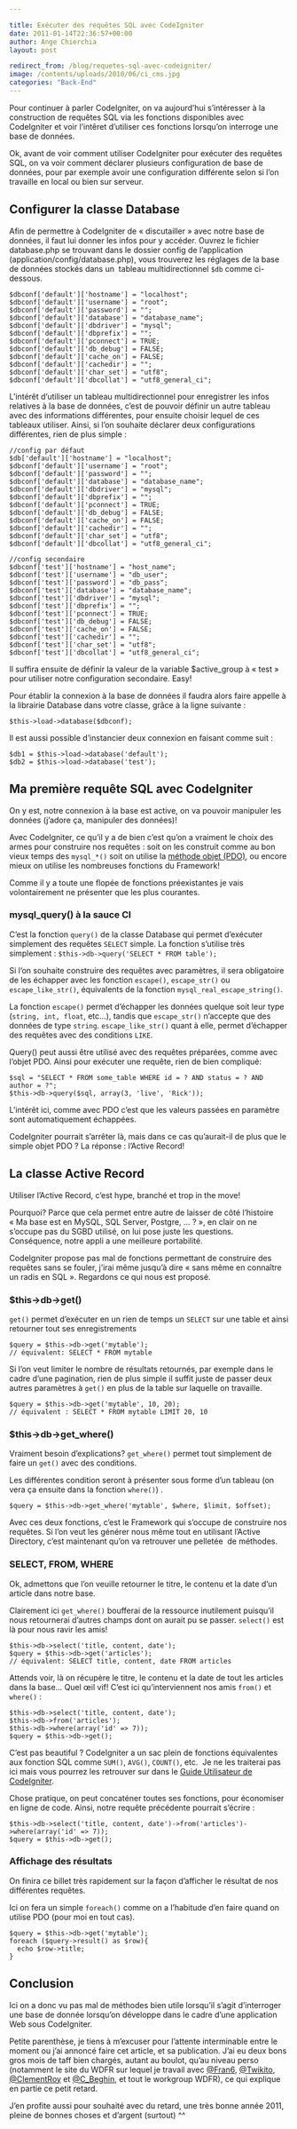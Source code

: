```yaml
---

title: Exécuter des requêtes SQL avec CodeIgniter
date: 2011-01-14T22:36:57+00:00
author: Ange Chierchia
layout: post

redirect_from: /blog/requetes-sql-avec-codeigniter/
image: /contents/uploads/2010/06/ci_cms.jpg
categories: "Back-End"
---
```

Pour continuer à parler CodeIgniter, on va aujourd&rsquo;hui s&rsquo;intéresser à la construction de requêtes SQL via les fonctions disponibles avec CodeIgniter et voir l&rsquo;intêret d&rsquo;utiliser ces fonctions lorsqu&rsquo;on interroge une base de données.<!--more-->

Ok, avant de voir comment utiliser CodeIgniter pour exécuter des requêtes SQL, on va voir comment déclarer plusieurs configuration de base de données, pour par exemple avoir une configuration différente selon si l&rsquo;on travaille en local ou bien sur serveur.

## Configurer la classe Database

Afin de permettre à CodeIgniter de &laquo;&nbsp;discutailler&nbsp;&raquo; avec notre base de données, il faut lui donner les infos pour y accéder. Ouvrez le fichier database.php se trouvant dans le dossier config de l&rsquo;application (application/config/database.php), vous trouverez les réglages de la base de données stockés dans un  tableau multidirectionnel `$db` comme ci-dessous.

    $dbconf['default']['hostname'] = "localhost";
    $dbconf['default']['username'] = "root";
    $dbconf['default']['password'] = "";
    $dbconf['default']['database'] = "database_name";
    $dbconf['default']['dbdriver'] = "mysql";
    $dbconf['default']['dbprefix'] = "";
    $dbconf['default']['pconnect'] = TRUE;
    $dbconf['default']['db_debug'] = FALSE;
    $dbconf['default']['cache_on'] = FALSE;
    $dbconf['default']['cachedir'] = "";
    $dbconf['default']['char_set'] = "utf8";
    $dbconf['default']['dbcollat'] = "utf8_general_ci";

L&rsquo;intérêt d&rsquo;utiliser un tableau multidirectionnel pour enregistrer les infos relatives à la base de données, c&rsquo;est de pouvoir définir un autre tableau  avec des informations différentes, pour ensuite choisir lequel de ces tableaux utiliser. Ainsi, si l&rsquo;on souhaite déclarer deux configurations différentes, rien de plus simple :

    //config par défaut
    $db['default']['hostname'] = "localhost";
    $dbconf['default']['username'] = "root";
    $dbconf['default']['password'] = "";
    $dbconf['default']['database'] = "database_name";
    $dbconf['default']['dbdriver'] = "mysql";
    $dbconf['default']['dbprefix'] = "";
    $dbconf['default']['pconnect'] = TRUE;
    $dbconf['default']['db_debug'] = FALSE;
    $dbconf['default']['cache_on'] = FALSE;
    $dbconf['default']['cachedir'] = "";
    $dbconf['default']['char_set'] = "utf8";
    $dbconf['default']['dbcollat'] = "utf8_general_ci";

    //config secondaire
    $dbconf['test']['hostname'] = "host_name";
    $dbconf['test']['username'] = "db_user";
    $dbconf['test']['password'] = "db_pass";
    $dbconf['test']['database'] = "database_name";
    $dbconf['test']['dbdriver'] = "mysql";
    $dbconf['test']['dbprefix'] = "";
    $dbconf['test']['pconnect'] = TRUE;
    $dbconf['test']['db_debug'] = FALSE;
    $dbconf['test']['cache_on'] = FALSE;
    $dbconf['test']['cachedir'] = "";
    $dbconf['test']['char_set'] = "utf8";
    $dbconf['test']['dbcollat'] = "utf8_general_ci";

Il suffira ensuite de définir la valeur de la variable $active_group à &laquo;&nbsp;test&nbsp;&raquo; pour utiliser notre configuration secondaire. Easy!
  
Pour établir la connexion à la base de données il faudra alors faire appelle à la librairie Database dans votre classe, grâce à la ligne suivante :

    $this->load->database($dbconf);

Il est aussi possible d&rsquo;instancier deux connexion en faisant comme suit :

    $db1 = $this->load->database('default');
    $db2 = $this->load->database('test');

## Ma première requête SQL avec CodeIgniter

On y est, notre connexion à la base est active, on va pouvoir manipuler les données (j&rsquo;adore ça, manipuler des données)!

Avec CodeIgniter, ce qu&rsquo;il y a de bien c&rsquo;est qu&rsquo;on a vraiment le choix des armes pour construire nos requêtes : soit on les construit comme au bon vieux temps des `mysql_*()` soit on utilise la [méthode objet (PDO)](http://chierchia.fr/blog/utiliser-pdo-pour-les-connexion-a-une-bdd/ "Utiliser PDO pour les connexions à une base de données"), ou encore mieux on utilise les nombreuses fonctions du Framework!

Comme il y a toute une flopée de fonctions préexistantes je vais volontairement ne présenter que les plus courantes.

### mysql_query() à la sauce CI

C&rsquo;est la fonction `query()` de la classe Database qui permet d&rsquo;exécuter simplement des requêtes `SELECT` simple. La fonction s&rsquo;utilise très simplement : `$this->db->query('SELECT * FROM table');`

Si l&rsquo;on souhaite construire des requêtes avec paramètres, il sera obligatoire de les échapper avec les fonction `escape()`, `escape_str()` ou `escape_like_str()`, équivalents de la fonction `mysql_real_escape_string()`.

La fonction `escape()` permet d&rsquo;échapper les données quelque soit leur type (`string, int, float`, etc…), tandis que `escape_str()` n&rsquo;accepte que des données de type `string`. `escape_like_str()` quant à elle, permet d&rsquo;échapper des requêtes avec des conditions `LIKE`.

Query() peut aussi être utilisé avec des requêtes préparées, comme avec l&rsquo;objet PDO. Ainsi pour exécuter une requête, rien de bien compliqué:

    $sql = "SELECT * FROM some_table WHERE id = ? AND status = ? AND author = ?";
    $this->db->query($sql, array(3, 'live', 'Rick'));

L&rsquo;intérêt ici, comme avec PDO c&rsquo;est que les valeurs passées en paramètre sont automatiquement échappées.

CodeIgniter pourrait s&rsquo;arrêter là, mais dans ce cas qu&rsquo;aurait-il de plus que le simple objet PDO ? La réponse : l&rsquo;Active Record!

## La classe Active Record

Utiliser l&rsquo;Active Record, c&rsquo;est hype, branché et trop in the move!

Pourquoi? Parce que cela permet entre autre de laisser de côté l&rsquo;histoire &laquo;&nbsp;Ma base est en MySQL, SQL Server, Postgre, … ?&nbsp;&raquo;, en clair on ne s&rsquo;occupe pas du SGBD utilisé, on lui pose juste les questions. Conséquence, notre appli a une meilleure portabilité.

CodeIgniter propose pas mal de fonctions permettant de construire des requêtes sans se fouler, j&rsquo;irai même jusqu&rsquo;à dire &laquo;&nbsp;sans même en connaître un radis en SQL&nbsp;&raquo;. Regardons ce qui nous est proposé.

### $this->db->get()

`get()` permet d&rsquo;exécuter en un rien de temps un `SELECT` sur une table et ainsi retourner tout ses enregistrements

    $query = $this->db->get('mytable');
    // équivalent: SELECT * FROM mytable

Si l&rsquo;on veut limiter le nombre de résultats retournés, par exemple dans le cadre d&rsquo;une pagination, rien de plus simple il suffit juste de passer deux autres paramètres à `get()` en plus de la table sur laquelle on travaille.

    $query = $this->db->get('mytable', 10, 20);
    // équivalent : SELECT * FROM mytable LIMIT 20, 10

### $this->db->get_where()

Vraiment besoin d&rsquo;explications? `get_where()` permet tout simplement de faire un `get()` avec des conditions.

Les différentes condition seront à présenter sous forme d&rsquo;un tableau (on vera ça ensuite dans la fonction `where()`) .

    $query = $this->db->get_where('mytable', $where, $limit, $offset);

Avec ces deux fonctions, c&rsquo;est le Framework qui s&rsquo;occupe de construire nos requêtes. Si l&rsquo;on veut les générer nous même tout en utilisant l&rsquo;Active Directory, c&rsquo;est maintenant qu&rsquo;on va retrouver une pelletée  de méthodes.

### SELECT, FROM, WHERE

Ok, admettons que l&rsquo;on veuille retourner le titre, le contenu et la date d&rsquo;un article dans notre base.

Clairement ici `get_where()` boufferai de la ressource inutilement puisqu&rsquo;il nous retournerai d&rsquo;autres champs dont on aurait pu se passer. `select()` est là pour nous ravir les amis!

    $this->db->select('title, content, date');
    $query = $this->db->get('articles');
    // équivalent: SELECT title, content, date FROM articles

Attends voir, là on récupère le titre, le contenu et la date de tout les articles dans la base… Quel œil vif! C&rsquo;est ici qu&rsquo;interviennent nos amis `from()` et `where()` :

    $this->db->select('title, content, date');
    $this->db->from('articles');
    $this->db->where(array('id' => 7));
    $query = $this->db->get();

C&rsquo;est pas beautiful ? CodeIgniter a un sac plein de fonctions équivalentes aux fonction SQL comme `SUM()`, `AVG()`, `COUNT()`, etc.  Je ne les traiterai pas ici mais vous pourrez les retrouver sur dans le <a href="http://www.codeigniter.fr/user_guide/database/" target="_blank">Guide Utilisateur de CodeIgniter</a>.

Chose pratique, on peut concaténer toutes ses fonctions, pour économiser en ligne de code. Ainsi, notre requête précédente pourrait s&rsquo;écrire :

    $this->db->select('title, content, date')->from('articles')->where(array('id' => 7));
    $query = $this->db->get();

### Affichage des résultats

On finira ce billet très rapidement sur la façon d&rsquo;afficher le résultat de nos différentes requêtes.

Ici on fera un simple `foreach()` comme on a l&rsquo;habitude d&rsquo;en faire quand on utilise PDO (pour moi en tout cas).

    $query = $this->db->get('mytable');
    foreach ($query->result() as $row){
      echo $row->title;
    }

## Conclusion

Ici on a donc vu pas mal de méthodes bien utile lorsqu&rsquo;il s&rsquo;agit d&rsquo;interroger une base de donnée lorsqu&rsquo;on développe dans le cadre d&rsquo;une application Web sous CodeIgniter.

Petite parenthèse, je tiens à m&rsquo;excuser pour l&rsquo;attente interminable entre le moment ou j&rsquo;ai annoncé faire cet article, et sa publication. J&rsquo;ai eu deux bons gros mois de taff bien chargés, autant au boulot, qu&rsquo;au niveau perso (notamment le site du WDFR sur lequel je travail avec [@Fran6](http://twitter.com/Fran6), [@Twikito](http://twitter.com/Twikito), [@ClementRoy](http://twitter.com/ClementRoy) et [@C_Beghin](http://twitter.com/C_Beghin), et tout le workgroup WDFR), ce qui explique en partie ce petit retard.

J&rsquo;en profite aussi pour souhaité avec du retard, une très bonne année 2011, pleine de bonnes choses et d&rsquo;argent (surtout) ^^